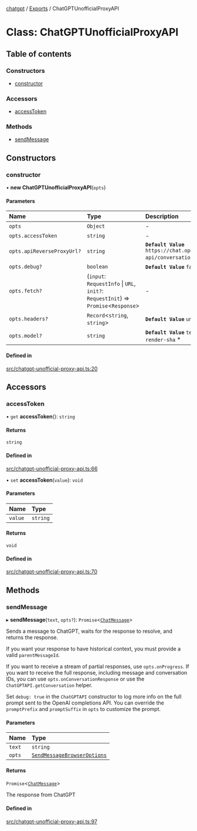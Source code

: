 [chatgpt](../readme.md) / [Exports](../modules.md) / ChatGPTUnofficialProxyAPI

# Class: ChatGPTUnofficialProxyAPI

## Table of contents

### Constructors

- [constructor](ChatGPTUnofficialProxyAPI.md#constructor)

### Accessors

- [accessToken](ChatGPTUnofficialProxyAPI.md#accesstoken)

### Methods

- [sendMessage](ChatGPTUnofficialProxyAPI.md#sendmessage)

## Constructors

### constructor

• **new ChatGPTUnofficialProxyAPI**(`opts`)

#### Parameters

| Name | Type | Description |
| :------ | :------ | :------ |
| `opts` | `Object` | - |
| `opts.accessToken` | `string` | - |
| `opts.apiReverseProxyUrl?` | `string` | **`Default Value`** `https://chat.openai.com/backend-api/conversation` * |
| `opts.debug?` | `boolean` | **`Default Value`** `false` * |
| `opts.fetch?` | (`input`: `RequestInfo` \| `URL`, `init?`: `RequestInit`) => `Promise`<`Response`\> | - |
| `opts.headers?` | `Record`<`string`, `string`\> | **`Default Value`** `undefined` * |
| `opts.model?` | `string` | **`Default Value`** `text-davinci-002-render-sha` * |

#### Defined in

[src/chatgpt-unofficial-proxy-api.ts:20](https://github.com/transitive-bullshit/chatgpt-api/blob/48cb944/src/chatgpt-unofficial-proxy-api.ts#L20)

## Accessors

### accessToken

• `get` **accessToken**(): `string`

#### Returns

`string`

#### Defined in

[src/chatgpt-unofficial-proxy-api.ts:66](https://github.com/transitive-bullshit/chatgpt-api/blob/48cb944/src/chatgpt-unofficial-proxy-api.ts#L66)

• `set` **accessToken**(`value`): `void`

#### Parameters

| Name | Type |
| :------ | :------ |
| `value` | `string` |

#### Returns

`void`

#### Defined in

[src/chatgpt-unofficial-proxy-api.ts:70](https://github.com/transitive-bullshit/chatgpt-api/blob/48cb944/src/chatgpt-unofficial-proxy-api.ts#L70)

## Methods

### sendMessage

▸ **sendMessage**(`text`, `opts?`): `Promise`<[`ChatMessage`](../interfaces/ChatMessage.md)\>

Sends a message to ChatGPT, waits for the response to resolve, and returns
the response.

If you want your response to have historical context, you must provide a valid `parentMessageId`.

If you want to receive a stream of partial responses, use `opts.onProgress`.
If you want to receive the full response, including message and conversation IDs,
you can use `opts.onConversationResponse` or use the `ChatGPTAPI.getConversation`
helper.

Set `debug: true` in the `ChatGPTAPI` constructor to log more info on the full prompt sent to the OpenAI completions API. You can override the `promptPrefix` and `promptSuffix` in `opts` to customize the prompt.

#### Parameters

| Name | Type |
| :------ | :------ |
| `text` | `string` |
| `opts` | [`SendMessageBrowserOptions`](../modules.md#sendmessagebrowseroptions) |

#### Returns

`Promise`<[`ChatMessage`](../interfaces/ChatMessage.md)\>

The response from ChatGPT

#### Defined in

[src/chatgpt-unofficial-proxy-api.ts:97](https://github.com/transitive-bullshit/chatgpt-api/blob/48cb944/src/chatgpt-unofficial-proxy-api.ts#L97)
